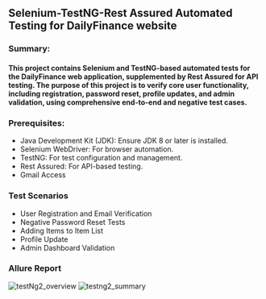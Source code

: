 ## Selenium-TestNG-Rest Assured Automated Testing for DailyFinance website
### Summary: 
#### This project contains Selenium and TestNG-based automated tests for the DailyFinance web application, supplemented by Rest Assured for API testing. The purpose of this project is to verify core user functionality, including registration, password reset, profile updates, and admin validation, using comprehensive end-to-end and negative test cases.
### Prerequisites:
- Java Development Kit (JDK): Ensure JDK 8 or later is installed.
- Selenium WebDriver: For browser automation.
- TestNG: For test configuration and management.
- Rest Assured: For API-based testing.
- Gmail Access
### Test Scenarios
- User Registration and Email Verification
- Negative Password Reset Tests
- Adding Items to Item List
- Profile Update
- Admin Dashboard Validation

### Allure Report
![testNg2_overview](https://github.com/user-attachments/assets/3cefe261-0d3d-4872-87ef-15ad224e0706)
![testng2_summary](https://github.com/user-attachments/assets/22a2f103-7506-4696-a32d-341372286bcc)


